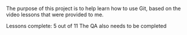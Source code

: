 The purpose of this project is to help learn how to use Git, based on the video lessons that were provided to me.

Lessons complete: 5 out of 11
The QA also needs to be completed
